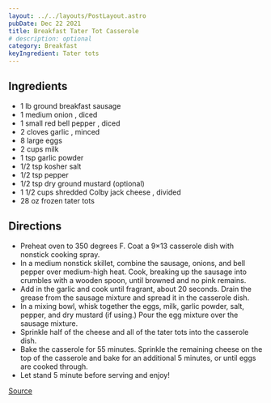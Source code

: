 ```yaml
---
layout: ../../layouts/PostLayout.astro
pubDate: Dec 22 2021
title: Breakfast Tater Tot Casserole
# description: optional
category: Breakfast
keyIngredient: Tater tots
---
```


## Ingredients
<!-- Tablespoons = Tbsp | Teaspons = tsp | Cup = cup | lb/oz/g = lowercase -->
- 1 lb ground breakfast sausage
- 1 medium onion , diced
- 1 small red bell pepper , diced
- 2 cloves garlic  , minced
- 8 large eggs
- 2 cups milk
- 1 tsp garlic powder
- 1/2 tsp kosher salt
- 1/2 tsp pepper
- 1/2 tsp dry ground mustard (optional)
- 1 1/2 cups shredded Colby jack cheese , divided
- 28 oz frozen tater tots

## Directions
- Preheat oven to 350 degrees F. Coat a 9×13 casserole dish with nonstick cooking spray.
- In a medium nonstick skillet, combine the sausage, onions, and bell pepper over medium-high heat. Cook, breaking up the sausage into crumbles with a wooden spoon, until browned and no pink remains.
- Add in the garlic and cook until fragrant, about 20 seconds. Drain the grease from the sausage mixture and spread it in the casserole dish.
- In a mixing bowl, whisk together the eggs, milk, garlic powder, salt, pepper, and dry mustard (if using.) Pour the egg mixture over the sausage mixture.
- Sprinkle half of the cheese and all of the tater tots into the casserole dish.
- Bake the casserole for 55 minutes. Sprinkle the remaining cheese on the top of the casserole and bake for an additional 5 minutes, or until eggs are cooked through.
- Let stand 5 minute before serving and enjoy!

[Source](https://bellyfull.net/tater-tot-breakfast-casserole/)
